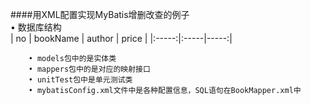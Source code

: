 ####用XML配置实现MyBatis增删改查的例子<br>
		• 数据库结构<br>
		| no   | bookName             | author  | price |
         |:-----:|:-----|-----:|

		• models包中的是实体类
		• mappers包中的是对应的映射接口
		• unitTest包中是单元测试类
		• mybatisConfig.xml文件中是各种配置信息，SQL语句在BookMapper.xml中